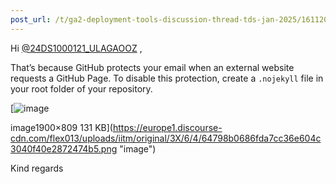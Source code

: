 ```yaml
---
post_url: /t/ga2-deployment-tools-discussion-thread-tds-jan-2025/161120/163
---
```

Hi [@24DS1000121\_ULAGAOOZ](/u/24ds1000121_ulagaooz) ,

That’s because GitHub protects your email when an external website requests a GitHub Page. To disable this protection, create a `.nojekyll` file in your root folder of your repository.

[![image](https://europe1.discourse-cdn.com/flex013/uploads/iitm/optimized/3X/6/4/64798b0686fda7cc36e604c3040f40e2872474b5_2_690x293.png)

image1900×809 131 KB](https://europe1.discourse-cdn.com/flex013/uploads/iitm/original/3X/6/4/64798b0686fda7cc36e604c3040f40e2872474b5.png "image")

Kind regards